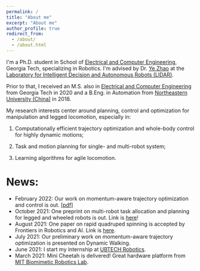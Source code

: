 ```yaml
---
permalink: /
title: "About me"
excerpt: "About me"
author_profile: true
redirect_from: 
  - /about/
  - /about.html
---
```

I'm a Ph.D. student in School of [Electrical and Computer Engineering](https://www.ece.gatech.edu/), Georgia Tech, specializing in Robotics. I'm advised by Dr. [Ye Zhao](https://www.me.gatech.edu/faculty/zhao) at the [Laboratory for Intelligent Decision and Autonomous Robots (LIDAR)](https://lab-idar.gatech.edu/). 

Prior to that, I received an M.S. also in [Electrical and Computer Engineering](https://www.ece.gatech.edu/) from Georgia Tech in 2020 and a B.Eng. in Automation from [Northeastern University (China)](http://english.neu.edu.cn/) in 2018.

My research interests center around planning, control and optimization for manipulation and legged locomotion, especially in: 

1) Computationally efficient trajectory optimization and whole-body control for highly dynamic motions; 

2) Task and motion planning for single- and multi-robot system;

3) Learning algorithms for agile locomotion.

News:
======
- February 2022: Our work on momentum-aware trajectory optimization and control is out. [[pdf]](https://arxiv.org/abs/2203.01548.pdf)
- October 2021: One preprint on multi-robot task allocation and planning for legged and wheeled robots is out. Link is [here](https://arxiv.org/pdf/2110.08436.pdf)!
- August 2021: One paper on rapid quadruped spinning is accepted by Frontiers in Robotics and AI. Link is [here](https://www.frontiersin.org/articles/10.3389/frobt.2021.724138/full). 
- July 2021: Our preliminary work on momentum-aware trajectory optimization is presented on Dynamic Walking.
- June 2021: I start my internship at [UBTECH Robotics](https://www.ubtrobot.com/?ls=en).
- March 2021: Mini Cheetah is delivered! Great hardware platform from [MIT Biomimetic Robotics Lab](https://biomimetics.mit.edu/). 


<script type='text/javascript' id='clustrmaps' src='//cdn.clustrmaps.com/map_v2.js?cl=ffffff&w=300&t=tt&d=BWCxL0v9h2hgv3PCfXlKMcKj-1BieloY3GIobxnMTsQ'></script>